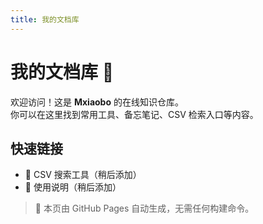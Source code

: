 ```yaml
---
title: 我的文档库
---
```


# 我的文档库 👋

欢迎访问！这是 **Mxiaobo** 的在线知识仓库。  
你可以在这里找到常用工具、备忘笔记、CSV 检索入口等内容。

## 快速链接
- 📄 CSV 搜索工具（稍后添加）
- 🧾 使用说明（稍后添加）

> 🚀 本页由 GitHub Pages 自动生成，无需任何构建命令。
